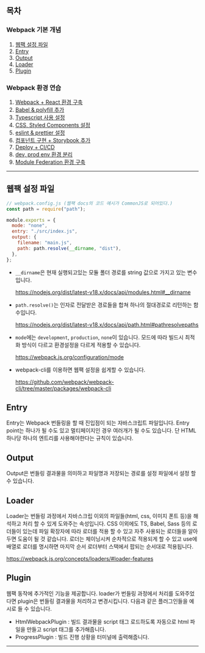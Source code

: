 ## 목차

### Webpack 기본 개념

1. [웹팩 설정 파일](#웹팩-설정-파일)
2. [Entry](#Entry)
3. [Output](#Output)
4. [Loader](#Loader)
5. [Plugin](#Plugin)

### Webpack 환경 연습

1. [Webpack + React 환경 구축]()
2. [Babel & polyfill 추가]()
3. [Typescript 사용 설정]()
4. [CSS, Styled Components 설정]()
5. [eslint & prettier 설정]()
6. [컴포넌트 구현 + Storybook 추가]()
7. [Deploy + CI/CD]()
8. [dev, prod env 환경 분리]()
9. [Module Federation 환경 구축]()

---

## 웹팩 설정 파일

```javascript
// webpack.config.js (웹팩 docs의 코드 예시가 CommonJS로 되어있다.)
const path = require("path");

module.exports = {
  mode: "none",
  entry: "./src/index.js",
  output: {
    filename: "main.js",
    path: path.resolve(__dirname, "dist"),
  },
};
```

- `__dirname`은 현재 실행되고있는 모듈 폴더 경로를 string 값으로 가지고 있는 변수입니다.

  https://nodejs.org/dist/latest-v18.x/docs/api/modules.html#__dirname

- `path.resolve()`는 인자로 전달받은 경로들을 합쳐 하나의 절대경로로 리턴하는 함수입니다.

  https://nodejs.org/dist/latest-v18.x/docs/api/path.html#pathresolvepaths

- `mode`에는 `development`, `production`, `none`이 있습니다. 모드에 따라 빌드시 최적화 방식이 다르고 환경설정을 다르게 적용할 수 있습니다.

  https://webpack.js.org/configuration/mode

- webpack-cli를 이용하면 웹팩 설정을 쉽게할 수 있습니다.

  https://github.com/webpack/webpack-cli/tree/master/packages/webpack-cli

## Entry

Entry는 Webpack 번들링을 할 때 진입점이 되는 자바스크립트 파일입니다. Entry point는 하나가 될 수도 있고 멀티페이지인 경우 여러개가 될 수도 있습니다. 단 HTML 하나당 하나의 엔트리를 사용해야한다는 규칙이 있습니다.

## Output

Output은 번들링 결과물을 의미하고 파일명과 저장되는 경로를 설정 파일에서 설정 할 수 있습니다.

## Loader

Loader는 번들링 과정에서 자바스크립 이외의 파일들(html, css, 이미지 폰트 등)을 해석하고 처리 할 수 있게 도와주는 속성입니다.
CSS 이외에도 TS, Babel, Sass 등의 로더들이 있는데 파일 확장자에 따라 로더를 적용 할 수 있고 자주 사용되는 로더들을 알아두면 도움이 될 것 같습니다.
로더는 체이닝시켜 순차적으로 적용되게 할 수 있고 use에 배열로 로더를 명시하면 마지막 순서 로더부터 스택에서 팝되는 순서대로 적용됩니다.

https://webpack.js.org/concepts/loaders/#loader-features

## Plugin

웹팩 동작에 추가적인 기능을 제공합니다. loader가 번들링 과정에서 처리를 도와주었다면 plugin은 번들링 결과물을 처리하고 변경시킵니다. 다음과 같은 플러그인들을 예시로 들 수 있습니다.

- HtmlWebpackPlugin : 빌드 결과물을 script 태그 로드하도록 자동으로 html 파일을 만들고 script 태그를 추가해줍니다.
- ProgressPlugin : 빌드 진행 상황을 터미널에 출력해줍니다.

---
